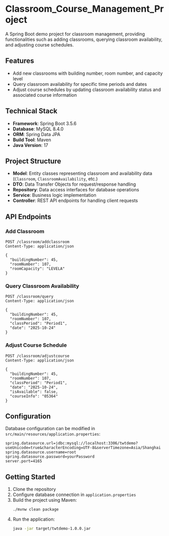 # Classroom_Course_Management_Project

A Spring Boot demo project for classroom management, providing functionalities such as adding classrooms, querying classroom availability, and adjusting course schedules.

## Features

- Add new classrooms with building number, room number, and capacity level
- Query classroom availability for specific time periods and dates
- Adjust course schedules by updating classroom availability status and associated course information

## Technical Stack

- **Framework**: Spring Boot 3.5.6
- **Database**: MySQL 8.4.0
- **ORM**: Spring Data JPA
- **Build Tool**: Maven
- **Java Version**: 17

## Project Structure

- **Model**: Entity classes representing classroom and availability data (`Classroom`, `ClassroomAvailability`, etc.)
- **DTO**: Data Transfer Objects for request/response handling
- **Repository**: Data access interfaces for database operations
- **Service**: Business logic implementation
- **Controller**: REST API endpoints for handling client requests

## API Endpoints

### Add Classroom
```http
POST /classroom/addclassroom
Content-Type: application/json

{
  "buildingNumber": 45,
  "roomNumber": 107,
  "roomCapacity": "LEVELA"
}
```

### Query Classroom Availability
```http
POST /classroom/query
Content-Type: application/json

{
  "buildingNumber": 45,
  "roomNumber": 107,
  "classPeriod": "Period1",
  "date": "2025-10-24"
}
```

### Adjust Course Schedule
```http
POST /classroom/adjustcourse
Content-Type: application/json

{
  "buildingNumber": 45,
  "roomNumber": 107,
  "classPeriod": "Period1",
  "date": "2025-10-24",
  "isAvailable": false,
  "courseInfo": "05364"
}
```

## Configuration

Database configuration can be modified in `src/main/resources/application.properties`:
```properties
spring.datasource.url=jdbc:mysql://localhost:3306/twtdemo?useUnicode=true&characterEncoding=UTF-8&serverTimezone=Asia/Shanghai
spring.datasource.username=root
spring.datasource.password=yourPassword
server.port=4165
```

## Getting Started

1. Clone the repository
2. Configure database connection in `application.properties`
3. Build the project using Maven:
   ```bash
   ./mvnw clean package
   ```
4. Run the application:
   ```bash
   java -jar target/twtdemo-1.0.0.jar
   ```
